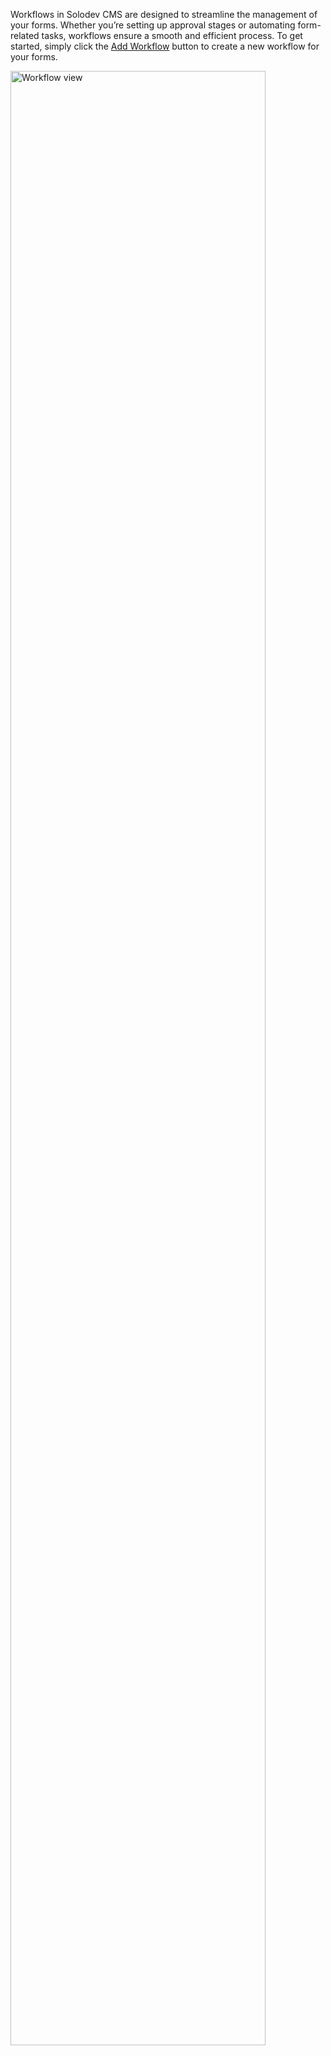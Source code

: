 Workflows in Solodev CMS are designed to streamline the management of your forms. Whether you’re setting up approval stages or automating form-related tasks, workflows ensure a smooth and efficient process. To get started, simply click the [Add Workflow](/admin/settings/add-workflow/) button to create a new workflow for your forms.

<p><img src="/static/images/settings/workflow/workflow.jpg" alt="Workflow view" style="width: 90%;"></p>